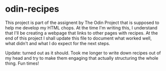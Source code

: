 # odin-recipes

This project is part of the assignent by The Odin Project that is supposed to help me develop my HTML chops. At the time I'm writing this, I understand that I'll be creating a webpage that links to other pages with recipes. At the end of this project I shall update this file to document what worked well, what didn't and what I do expect for the next steps.

Update: turned out as it should. Took me longer to write down recipes out of my head and try to make them engaging that actually structuring the whole thing. Fun times!